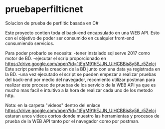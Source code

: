# pruebaperfilticnet
Solucion de prueba de perfiltic basada en C#

Este proyecto contien toda el back-end encapsulado en una WEB API. Esto con el objetivo de poder ser consumido en cualquier front-end
consumiendo servicios.

Para poder probarlo se necesita:
  -tener instalado sql serve 2017 como motor de BD.
  -ejecutar el scrip proporcionado en https://drive.google.com/open?id=1tEgM91hEJJN_UIHCBBis8y58_r5ZeIcj Este script permite la creacion 
   de la BD junto con una data ya registrada en la BD.
  -una vez ejecutado el script se pueden empezar a realizar pruebas del back-end por medio del navegador, recomiento utilizar postman
   para realizar este proceso de pruebas de los servicio de la WEB API ya que es mucho mas facil e intuitivo a la hora de realizar cada
   uno de los metodo http.

Nota: en la carpeta "videos" dentro del enlace https://drive.google.com/open?id=1tEgM91hEJJN_UIHCBBis8y58_r5ZeIcj estaran unos videos cortos donde muestro las herramientas y procesos de prueba de la WEB API tanto por el navegador como por postman.
